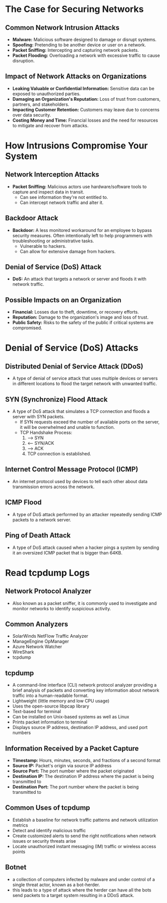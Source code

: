 # The Case for Securing Networks

## Common Network Intrusion Attacks
- **Malware:** Malicious software designed to damage or disrupt systems.
- **Spoofing:** Pretending to be another device or user on a network.
- **Packet Sniffing:** Intercepting and capturing network packets.
- **Packet Flooding:** Overloading a network with excessive traffic to cause disruption.

## Impact of Network Attacks on Organizations
- **Leaking Valuable or Confidential Information:** Sensitive data can be exposed to unauthorized parties.
- **Damaging an Organization's Reputation:** Loss of trust from customers, partners, and stakeholders.
- **Impacting Customer Retention:** Customers may leave due to concerns over data security.
- **Costing Money and Time:** Financial losses and the need for resources to mitigate and recover from attacks.

# How Intrusions Compromise Your System

## Network Interception Attacks
- **Packet Sniffing:** Malicious actors use hardware/software tools to capture and inspect data in transit.
  - Can see information they're not entitled to.
  - Can intercept network traffic and alter it.

## Backdoor Attack
- **Backdoor:** A less monitored workaround for an employee to bypass security measures. Often intentionally left to help programmers with troubleshooting or administrative tasks.
  - Vulnerable to hackers.
  - Can allow for extensive damage from hackers.

## Denial of Service (DoS) Attack
- **DoS:** An attack that targets a network or server and floods it with network traffic.

## Possible Impacts on an Organization
- **Financial:** Losses due to theft, downtime, or recovery efforts.
- **Reputation:** Damage to the organization's image and loss of trust.
- **Public Safety:** Risks to the safety of the public if critical systems are compromised.

# Denial of Service (DoS) Attacks

## Distributed Denial of Service Attack (DDoS)
- A type of denial of service attack that uses multiple devices or servers in different locations to flood the target network with unwanted traffic.

## SYN (Synchronize) Flood Attack
- A type of DoS attack that simulates a TCP connection and floods a server with SYN packets.
  - If SYN requests exceed the number of available ports on the server, it will be overwhelmed and unable to function.
  - TCP Handshake Process:
    1. --> SYN
    2. <-- SYN/ACK
    3. --> ACK
    4. TCP connection is established.

## Internet Control Message Protocol (ICMP)
- An internet protocol used by devices to tell each other about data transmission errors across the network.

## ICMP Flood
- A type of DoS attack performed by an attacker repeatedly sending ICMP packets to a network server.

## Ping of Death Attack
- A type of DoS attack caused when a hacker pings a system by sending it an oversized ICMP packet that is bigger than 64KB.

# Read tcpdump Logs

## Network Protocol Analyzer
- Also known as a packet sniffer, it is commonly used to investigate and monitor networks to identify suspicious activity.

## Common Analyzers
- SolarWinds NetFlow Traffic Analyzer
- ManageEngine OpManager
- Azure Network Watcher
- WireShark
- tcpdump

## tcpdump
- A command-line interface (CLI) network protocol analyzer providing a brief analysis of packets and converting key information about network traffic into a human-readable format.
- Lightweight (little memory and low CPU usage)
- Uses the open-source libpcap library
- Text-based for terminal
- Can be installed on Unix-based systems as well as Linux
- Prints packet information to terminal
- Displays source IP address, destination IP address, and used port numbers

## Information Received by a Packet Capture
- **Timestamp:** Hours, minutes, seconds, and fractions of a second format
- **Source IP:** Packet's origin via source IP address
- **Source Port:** The port number where the packet originated
- **Destination IP:** The destination IP address where the packet is being transmitted to
- **Destination Port:** The port number where the packet is being transmitted to

## Common Uses of tcpdump
- Establish a baseline for network traffic patterns and network utilization metrics
- Detect and identify malicious traffic
- Create customized alerts to send the right notifications when network issues or security threats arise
- Locate unauthorized instant messaging (IM) traffic or wireless access points

##  Botnet
- a collection of computers infected by malware and under control of a single threat actor, known as a bot-herder.
- this leads to a type of attack where the herder can have all the bots send packets to a target system resulting in a DDoS attack.
